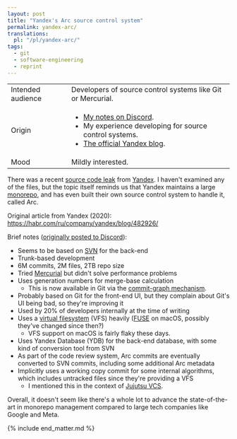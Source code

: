 ```yaml
---
layout: post
title: "Yandex's Arc source control system"
permalink: yandex-arc/
translations:
  pl: "/pl/yandex-arc/"
tags:
  - git
  - software-engineering
  - reprint
---
```


<div class="publication-notes">
  <table>
    <tr>
      <td>Intended audience</td>
      <td>Developers of source control systems like Git or Mercurial.</td>
    </tr>
    <tr>
      <td>Origin</td>
      <td><ul>
        <li><a href="https://discord.com/channels/1042895022950994071/1042907270473850890/1068630001240514691">My notes on Discord</a>.</li>
        <li>My experience developing for source control systems.</li>
        <li><a href="https://habr.com/ru/company/yandex/blog/482926/">The official Yandex blog</a>.</li>
      </ul></td>
    </tr>
    <tr>
      <td>Mood</td>
      <td>Mildly interested.</td>
    </tr>
  </table>
</div>

There was a recent [source code leak](https://arseniyshestakov.com/2023/01/26/yandex-services-source-code-leak/) from [Yandex](https://en.wikipedia.org/wiki/Yandex). I haven't examined any of the files, but the topic itself reminds us that Yandex maintains a large [monorepo](https://monorepo.tools/), and has even built their own source control system to handle it, called Arc.

Original article from Yandex (2020): <https://habr.com/ru/company/yandex/blog/482926/>

Brief notes ([originally posted to Discord](https://discord.com/channels/1042895022950994071/1042907270473850890/1068630001240514691)):

- Seems to be based on [SVN](https://subversion.apache.org/) for the back-end
- Trunk-based development
- 6M commits, 2M files, 2TB repo size
- Tried [Mercurial](https://www.mercurial-scm.org/) but didn't solve performance problems
- Uses generation numbers for merge-base calculation
  - This is now available in Git via the [commit-graph mechanism](https://git-scm.com/docs/commit-graph).
- Probably based on Git for the front-end UI, but they complain about Git's UI being bad, so they're improving it
- Used by 20% of developers internally at the time of writing
- Uses a [virtual filesystem](https://en.wikipedia.org/wiki/Virtual_file_system) (VFS) heavily ([FUSE](https://en.wikipedia.org/wiki/Filesystem_in_Userspace) on macOS, possibly they've changed since then?)
  - VFS support on macOS is fairly flaky these days.
- Uses Yandex Database (YDB) for the back-end database, with some kind of conversion tool from SVN
- As part of the code review system, Arc commits are eventually converted to SVN commits, including some additional Arc metadata
- Implicitly uses a working copy commit for some internal algorithms, which includes untracked files since they're providing a VFS
  - I mentioned this in the context of [Jujutsu VCS](https://github.com/martinvonz/jj).

Overall, it doesn't seem like there's a whole lot to advance the state-of-the-art in monorepo management compared to large tech companies like Google and Meta.

{% include end_matter.md %}

